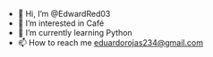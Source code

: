 - 👋 Hi, I’m @EdwardRed03
- 👀 I’m interested in Café
- 🌱 I’m currently learning Python
- 📫 How to reach me eduardorojas234@gmail.com  

<!---
EdwardRed03/EdwardRed03 is a ✨ special ✨ repository because its `README.md` (this file) appears on your GitHub profile.
You can click the Preview link to take a look at your changes.
--->
